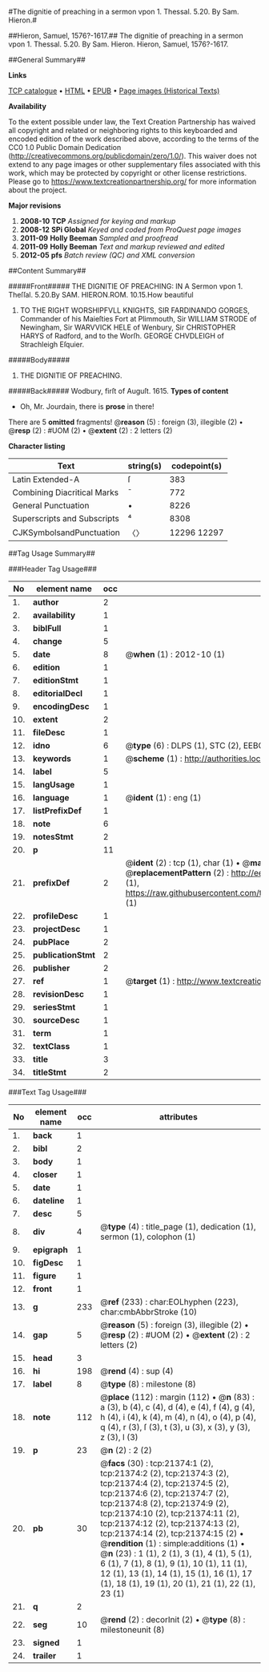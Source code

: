 #The dignitie of preaching in a sermon vpon 1. Thessal. 5.20. By Sam. Hieron.#

##Hieron, Samuel, 1576?-1617.##
The dignitie of preaching in a sermon vpon 1. Thessal. 5.20. By Sam. Hieron.
Hieron, Samuel, 1576?-1617.

##General Summary##

**Links**

[TCP catalogue](http://www.ota.ox.ac.uk/tcp/)  • 
[HTML](http://tei.it.ox.ac.uk/tcp/Texts-HTML/free/A03/A03279.html)  • 
[EPUB](http://tei.it.ox.ac.uk/tcp/Texts-EPUB/free/A03/A03279.epub) • 
[Page images (Historical Texts)](https://historicaltexts.jisc.ac.uk/eebo-99855866e)

**Availability**

To the extent possible under law, the Text Creation Partnership has waived all copyright and related or neighboring rights to this keyboarded and encoded edition of the work described above, according to the terms of the CC0 1.0 Public Domain Dedication (http://creativecommons.org/publicdomain/zero/1.0/). This waiver does not extend to any page images or other supplementary files associated with this work, which may be protected by copyright or other license restrictions. Please go to https://www.textcreationpartnership.org/ for more information about the project.

**Major revisions**

1. __2008-10__ __TCP__ *Assigned for keying and markup*
1. __2008-12__ __SPi Global__ *Keyed and coded from ProQuest page images*
1. __2011-09__ __Holly Beeman__ *Sampled and proofread*
1. __2011-09__ __Holly Beeman__ *Text and markup reviewed and edited*
1. __2012-05__ __pfs__ *Batch review (QC) and XML conversion*

##Content Summary##

#####Front#####
THE DIGNITIE OF PREACHING: IN A Sermon vpon 1. Theſſal. 5.20.By SAM. HIERON.ROM. 10.15.How beautiful
1. TO THE RIGHT WORSHIPFVLL KNIGHTS, SIR FARDINANDO GORGES, Commander of his Maieſties Fort at Plimmouth, Sir WILLIAM STRODE of Newingham, Sir WARVVICK HELE of Wenbury, Sir CHRISTOPHER HARYS of Radford, and to the Worſh. GEORGE CHVDLEIGH of Strachleigh Eſquier.

#####Body#####

1. THE DIGNITIE OF PREACHING.

#####Back#####
Wodbury, firſt of Auguſt. 1615.
**Types of content**

  * Oh, Mr. Jourdain, there is **prose** in there!

There are 5 **omitted** fragments! 
 @__reason__ (5) : foreign (3), illegible (2)  •  @__resp__ (2) : #UOM (2)  •  @__extent__ (2) : 2 letters (2)

**Character listing**


|Text|string(s)|codepoint(s)|
|---|---|---|
|Latin Extended-A|ſ|383|
|Combining             Diacritical Marks|̄|772|
|General Punctuation|•|8226|
|Superscripts             and Subscripts|⁴|8308|
|CJKSymbolsandPunctuation|〈〉|12296 12297|

##Tag Usage Summary##

###Header Tag Usage###

|No|element name|occ|attributes|
|---|---|---|---|
|1.|__author__|2||
|2.|__availability__|1||
|3.|__biblFull__|1||
|4.|__change__|5||
|5.|__date__|8| @__when__ (1) : 2012-10 (1)|
|6.|__edition__|1||
|7.|__editionStmt__|1||
|8.|__editorialDecl__|1||
|9.|__encodingDesc__|1||
|10.|__extent__|2||
|11.|__fileDesc__|1||
|12.|__idno__|6| @__type__ (6) : DLPS (1), STC (2), EEBO-CITATION (1), PROQUEST (1), VID (1)|
|13.|__keywords__|1| @__scheme__ (1) : http://authorities.loc.gov/ (1)|
|14.|__label__|5||
|15.|__langUsage__|1||
|16.|__language__|1| @__ident__ (1) : eng (1)|
|17.|__listPrefixDef__|1||
|18.|__note__|6||
|19.|__notesStmt__|2||
|20.|__p__|11||
|21.|__prefixDef__|2| @__ident__ (2) : tcp (1), char (1)  •  @__matchPattern__ (2) : ([0-9\-]+):([0-9IVX]+) (1), (.+) (1)  •  @__replacementPattern__ (2) : http://eebo.chadwyck.com/downloadtiff?vid=$1&page=$2 (1), https://raw.githubusercontent.com/textcreationpartnership/Texts/master/tcpchars.xml#$1 (1)|
|22.|__profileDesc__|1||
|23.|__projectDesc__|1||
|24.|__pubPlace__|2||
|25.|__publicationStmt__|2||
|26.|__publisher__|2||
|27.|__ref__|1| @__target__ (1) : http://www.textcreationpartnership.org/docs/. (1)|
|28.|__revisionDesc__|1||
|29.|__seriesStmt__|1||
|30.|__sourceDesc__|1||
|31.|__term__|1||
|32.|__textClass__|1||
|33.|__title__|3||
|34.|__titleStmt__|2||


###Text Tag Usage###

|No|element name|occ|attributes|
|---|---|---|---|
|1.|__back__|1||
|2.|__bibl__|2||
|3.|__body__|1||
|4.|__closer__|1||
|5.|__date__|1||
|6.|__dateline__|1||
|7.|__desc__|5||
|8.|__div__|4| @__type__ (4) : title_page (1), dedication (1), sermon (1), colophon (1)|
|9.|__epigraph__|1||
|10.|__figDesc__|1||
|11.|__figure__|1||
|12.|__front__|1||
|13.|__g__|233| @__ref__ (233) : char:EOLhyphen (223), char:cmbAbbrStroke (10)|
|14.|__gap__|5| @__reason__ (5) : foreign (3), illegible (2)  •  @__resp__ (2) : #UOM (2)  •  @__extent__ (2) : 2 letters (2)|
|15.|__head__|3||
|16.|__hi__|198| @__rend__ (4) : sup (4)|
|17.|__label__|8| @__type__ (8) : milestone (8)|
|18.|__note__|112| @__place__ (112) : margin (112)  •  @__n__ (83) : a (3), b (4), c (4), d (4), e (4), f (4), g (4), h (4), i (4), k (4), m (4), n (4), o (4), p (4), q (4), r (3), ſ (3), t (3), u (3), x (3), y (3), z (3), l (3)|
|19.|__p__|23| @__n__ (2) : 2 (2)|
|20.|__pb__|30| @__facs__ (30) : tcp:21374:1 (2), tcp:21374:2 (2), tcp:21374:3 (2), tcp:21374:4 (2), tcp:21374:5 (2), tcp:21374:6 (2), tcp:21374:7 (2), tcp:21374:8 (2), tcp:21374:9 (2), tcp:21374:10 (2), tcp:21374:11 (2), tcp:21374:12 (2), tcp:21374:13 (2), tcp:21374:14 (2), tcp:21374:15 (2)  •  @__rendition__ (1) : simple:additions (1)  •  @__n__ (23) : 1 (1), 2 (1), 3 (1), 4 (1), 5 (1), 6 (1), 7 (1), 8 (1), 9 (1), 10 (1), 11 (1), 12 (1), 13 (1), 14 (1), 15 (1), 16 (1), 17 (1), 18 (1), 19 (1), 20 (1), 21 (1), 22 (1), 23 (1)|
|21.|__q__|2||
|22.|__seg__|10| @__rend__ (2) : decorInit (2)  •  @__type__ (8) : milestoneunit (8)|
|23.|__signed__|1||
|24.|__trailer__|1||

